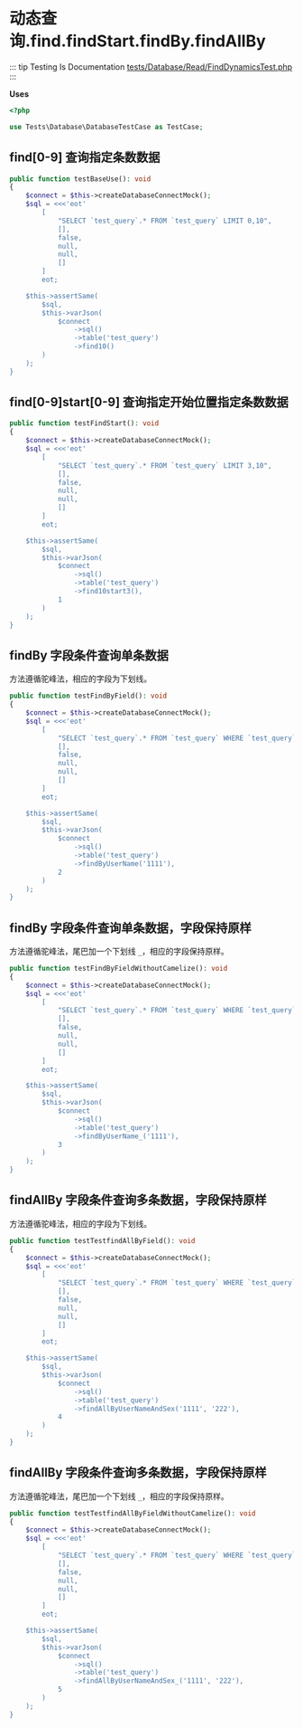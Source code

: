# 动态查询.find.findStart.findBy.findAllBy

::: tip Testing Is Documentation
[tests/Database/Read/FindDynamicsTest.php](https://github.com/hunzhiwange/framework/blob/master/tests/Database/Read/FindDynamicsTest.php)
:::
    
**Uses**

``` php
<?php

use Tests\Database\DatabaseTestCase as TestCase;
```

## find[0-9] 查询指定条数数据

``` php
public function testBaseUse(): void
{
    $connect = $this->createDatabaseConnectMock();
    $sql = <<<'eot'
        [
            "SELECT `test_query`.* FROM `test_query` LIMIT 0,10",
            [],
            false,
            null,
            null,
            []
        ]
        eot;

    $this->assertSame(
        $sql,
        $this->varJson(
            $connect
                ->sql()
                ->table('test_query')
                ->find10()
        )
    );
}
```
    
## find[0-9]start[0-9] 查询指定开始位置指定条数数据

``` php
public function testFindStart(): void
{
    $connect = $this->createDatabaseConnectMock();
    $sql = <<<'eot'
        [
            "SELECT `test_query`.* FROM `test_query` LIMIT 3,10",
            [],
            false,
            null,
            null,
            []
        ]
        eot;

    $this->assertSame(
        $sql,
        $this->varJson(
            $connect
                ->sql()
                ->table('test_query')
                ->find10start3(),
            1
        )
    );
}
```
    
## findBy 字段条件查询单条数据

方法遵循驼峰法，相应的字段为下划线。

``` php
public function testFindByField(): void
{
    $connect = $this->createDatabaseConnectMock();
    $sql = <<<'eot'
        [
            "SELECT `test_query`.* FROM `test_query` WHERE `test_query`.`user_name` = '1111' LIMIT 1",
            [],
            false,
            null,
            null,
            []
        ]
        eot;

    $this->assertSame(
        $sql,
        $this->varJson(
            $connect
                ->sql()
                ->table('test_query')
                ->findByUserName('1111'),
            2
        )
    );
}
```
    
## findBy 字段条件查询单条数据，字段保持原样

方法遵循驼峰法，尾巴加一个下划线 `_`，相应的字段保持原样。

``` php
public function testFindByFieldWithoutCamelize(): void
{
    $connect = $this->createDatabaseConnectMock();
    $sql = <<<'eot'
        [
            "SELECT `test_query`.* FROM `test_query` WHERE `test_query`.`UserName` = '1111' LIMIT 1",
            [],
            false,
            null,
            null,
            []
        ]
        eot;

    $this->assertSame(
        $sql,
        $this->varJson(
            $connect
                ->sql()
                ->table('test_query')
                ->findByUserName_('1111'),
            3
        )
    );
}
```
    
## findAllBy 字段条件查询多条数据，字段保持原样

方法遵循驼峰法，相应的字段为下划线。

``` php
public function testTestfindAllByField(): void
{
    $connect = $this->createDatabaseConnectMock();
    $sql = <<<'eot'
        [
            "SELECT `test_query`.* FROM `test_query` WHERE `test_query`.`user_name` = '1111' AND `test_query`.`sex` = '222'",
            [],
            false,
            null,
            null,
            []
        ]
        eot;

    $this->assertSame(
        $sql,
        $this->varJson(
            $connect
                ->sql()
                ->table('test_query')
                ->findAllByUserNameAndSex('1111', '222'),
            4
        )
    );
}
```
    
## findAllBy 字段条件查询多条数据，字段保持原样

方法遵循驼峰法，尾巴加一个下划线 `_`，相应的字段保持原样。

``` php
public function testTestfindAllByFieldWithoutCamelize(): void
{
    $connect = $this->createDatabaseConnectMock();
    $sql = <<<'eot'
        [
            "SELECT `test_query`.* FROM `test_query` WHERE `test_query`.`UserName` = '1111' AND `test_query`.`Sex` = '222'",
            [],
            false,
            null,
            null,
            []
        ]
        eot;

    $this->assertSame(
        $sql,
        $this->varJson(
            $connect
                ->sql()
                ->table('test_query')
                ->findAllByUserNameAndSex_('1111', '222'),
            5
        )
    );
}
```